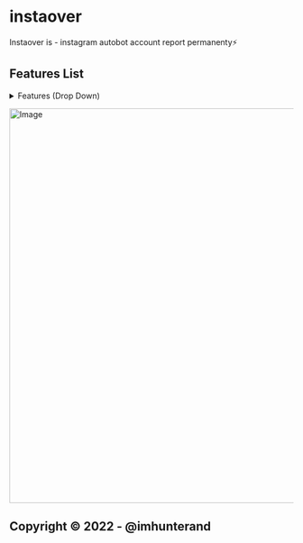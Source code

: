 # instaover
Instaover is - instagram autobot account report permanenty⚡


## Features List
<details>
<summary>Features (Drop Down)</summary>
  
### [1] : MASS ACCOUNT 
  * Add your wordlists.txt **username:password** for mass account created.
  * Validator account at ``acc.list`` for mas account checker signup/login
  * Random Localtion used ``proxy.list``
  
### [2] : MASS TARGET REPORT  
  * Robot ``/command -r``  report the target proffile ``@username`` used ``valid.list``
  * Robot ``/command -rp``  random proxy
  * Robot ``/command -l``  random localtion
  
### [3] : MAS POST REPORT
  * Robot ``/command -post``  report the post/thread target proffile
  * Robot ``/command -sendms`` random mass send message/dm to target proffile used ``acc.valid``
  
</details>  
  
  
<a href="https://wa.me/+6282113409538"><img src="https://i.ibb.co/T264tPF/ccccccccccccccccccccccccccccccccccccc.png" width="700" alt="Image"></a>

<h2 align="left"> Copyright © 2022 - @imhunterand
